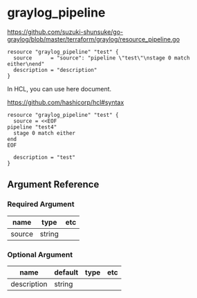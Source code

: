 # graylog_pipeline

https://github.com/suzuki-shunsuke/go-graylog/blob/master/terraform/graylog/resource_pipeline.go

```hcl
resource "graylog_pipeline" "test" {
  source      = "source": "pipeline \"test\"\nstage 0 match either\nend"
  description = "description"
}
```

In HCL, you can use here document.

https://github.com/hashicorp/hcl#syntax

```hcl
resource "graylog_pipeline" "test" {
  source = <<EOF
pipeline "test4"
  stage 0 match either
end
EOF

  description = "test"
}
```

## Argument Reference

### Required Argument

name | type | etc
--- | --- | ---
source | string |

### Optional Argument

name | default | type | etc
--- | --- | --- | ---
description | string |
